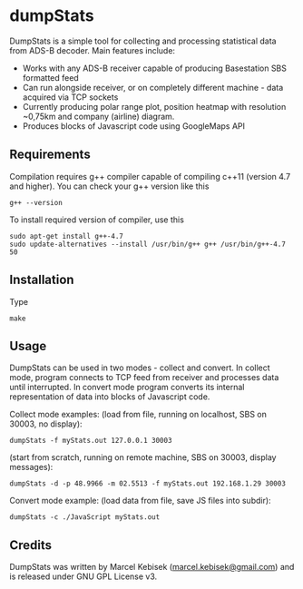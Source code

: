 # dumpStats
DumpStats is a simple tool for collecting and processing statistical data from ADS-B decoder.
Main features include:
* Works with any ADS-B receiver capable of producing Basestation SBS formatted feed
* Can run alongside receiver, or on completely different machine - data acquired via TCP sockets
* Currently producing polar range plot, position heatmap with resolution ~0,75km and company (airline) diagram.
* Produces blocks of Javascript code using GoogleMaps API

## Requirements
Compilation requires g++ compiler capable of compiling c++11 (version 4.7 and higher).
You can check your g++ version like this
```
g++ --version
```

To install required version of compiler, use this
```
sudo apt-get install g++-4.7
sudo update-alternatives --install /usr/bin/g++ g++ /usr/bin/g++-4.7 50
```

## Installation
Type
```
make
```

## Usage
DumpStats can be used in two modes - collect and convert.
In collect mode, program connects to TCP feed from receiver and processes data until interrupted.
In convert mode program converts its internal representation of data into blocks of Javascript code.

Collect mode examples: (load from file, running on localhost, SBS on 30003, no display):
```
dumpStats -f myStats.out 127.0.0.1 30003
```

(start from scratch, running on remote machine, SBS on 30003, display messages):
```
dumpStats -d -p 48.9966 -m 02.5513 -f myStats.out 192.168.1.29 30003
```

Convert mode example: (load data from file, save JS files into subdir):
```
dumpStats -c ./JavaScript myStats.out
```

## Credits
DumpStats was written by Marcel Kebisek (marcel.kebisek@gmail.com) and is released under GNU GPL License v3.
